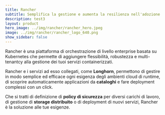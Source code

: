 ```yaml
---
title: Rancher
subtitle: Semplifica la gestione e aumenta la resilienza nell'adozione di Kubernetes.
description: test3
layout: product
hero_image: ../img/rancher/rancher_hero.jpeg
image: ../img/rancher/rancher_logo_640.png
show_sidebar: false
---
```

Rancher è una piattaforma di orchestrazione di livello enterprise basata su Kubernetes che permette di aggiungere flessibilità, robustezza e multi-tenantcy alla gestione dei tuoi servizi containerizzati.

Rancher e i servizi ad esso collegati, come **Longhorn**, permettono di gestire in modo semplice ed efficace ogni esigenza degli ambienti cloud di runtime, di scoprire automaticamente applicazioni da **cataloghi** e fare deployment complessi con un click.

Che si tratti di definizione di **policy di sicurezza** per diversi carichi di lavoro, di gestione di **storage distribuito** o di deployment di nuovi servizi, Rancher è la soluzione alle tue esigenze.
